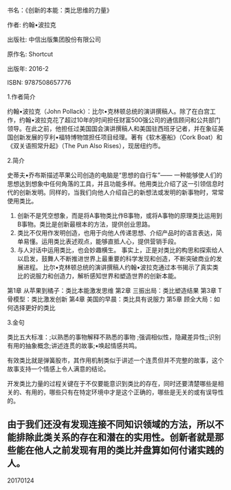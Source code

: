 书名：《创新的本能：类比思维的力量》

作者: 约翰•波拉克 

出版社: 中信出版集团股份有限公司

原作名: Shortcut

出版年: 2016-2

ISBN: 9787508657776

1.作者简介

约翰•波拉克（John Pollack）：比尔•克林顿总统的演讲撰稿人。除了在白宫工作，约翰•波拉克花了超过10年的时间担任财富500强公司的通信顾问和公共部门领导。在此之前，他担任过美国国会演讲撰稿人和美国驻西班牙记者，并在象征美国创新发展的亨利•福特博物馆担任项目经理。著有《软木塞船》（Cork Boat）和《双关语照常升起》（The Pun Also Rises），现居纽约市。

2.简介

史蒂夫•乔布斯描述苹果公司创造的电脑是“思想的自行车”—— 一种能够使人们的思想达到想象中任何角落的工具，并且功能多样。他用类比介绍了这一引领信息时代的创新发明。同样的，当我们向他人介绍自己的新想法或发明的新事物时，常常使用类比。
1. 创新不是凭空想象，而是将A事物类比作B事物，或将A事物的原理类比运用到B事物。类比是创新最根本的方法，提供创业思路。
2. 类比不仅用作发明创造，也用于向他人传递思想、介绍产品时的语言表达，简单易懂。运用类比表述观点，能够直抵人心，提供营销手段。
3. 与人对话中运用类比，也会妙趣横生。
事实上，正是对类比的构思和探索给人以启发，鼓舞人不断推进世界上最重要的科学发现和创造，不断突破商业的发展进程。
比尔•克林顿总统的演讲撰稿人约翰•波拉克通过本书揭示了真实类比的说服力和创造力，解析感知世界和塑造世界的创新本能。

第1章 从苹果到橘子：类比本能激发思维
第2章 三振出局：类比塑造结果
第3章 T骨模型：类比激发创新
第4章 美国的早晨：类比具有说服力
第5章 顾全大局：如何选择更好的类比

3.金句

类比五大标准：;以熟悉的事物解释不熟悉的事物 ;强调相似性，隐藏差异性;;识别有用的抽象概念;讲述连贯的故事;•唤起情感共鸣。

有效类比就是弹簧股市，其作用机制类似于讲述一个连贯但并不完整的故事，这个故事支持一个情感上令人满意的结论。

开发类比力量的过程关键在于不仅要能意识到类比的存在，同时还要清楚哪些是相关的、有用的，哪些只有在特定环境中才是这个正确的，哪些是无关的或有误导性的。

由于我们还没有发现连接不同知识领域的方法，所以不能排除此类关系的存在和潜在的实用性。创新者就是那些能在他人之前发现有用的类比并盘算如何付诸实践的人。
---------------
20170124
